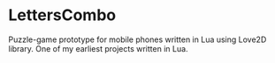 # LettersCombo
Puzzle-game prototype for mobile phones written in Lua using Love2D library. One of my earliest projects written in Lua.
